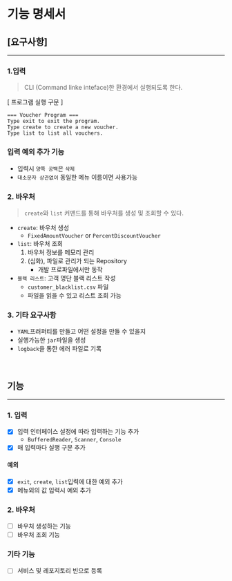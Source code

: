 # 기능 명세서


## [요구사항]

---

### 1.입력
> CLI (Command linke inteface)한 환경에서 실행되도록 한다.

[ 프로그램 실행 구문 ]
```
=== Voucher Program ===
Type exit to exit the program.
Type create to create a new voucher.
Type list to list all vouchers.
```

### 입력 예외 추가 기능
- 입력시 `양쪽 공백`은 `삭제`
- `대소문자 상관없이` 동일한 메뉴 이름이면 사용가능

### 2. 바우처
> `create`와 `list` 커맨드를 통해 바우처를 생성 및 조회할 수 있다.

- `create`: 바우처 생성
  - `FixedAmountVoucher` or `PercentDiscountVoucher`
- `list`: 바우처 조회
  1. 바우처 정보를 메모리 관리
  2. (심화), 파일로 관리가 되는 Repository
     - 개발 프로파일에서만 동작
- `블랙 리스트`: 고객 명단 블랙 리스트 작성
  - `customer_blacklist.csv` 파일
  - 파일을 읽을 수 있고 리스트 조회 가능


### 3. 기타 요구사항
- `YAML`프러퍼티를 만들고 어떤 설정을 만들 수 있을지 
- 실행가능한 `jar`파일을 생성
- `logback`을 통한 에러 파일로 기록


<br>

## 기능

---

### 1. 입력
- [x] 입력 인터페이스 설정에 따라 입력하는 기능 추가
  - `BufferedReader`, `Scanner`, `Console`
- [x] 매 입력마다 실행 구문 추가

#### 예외
- [x] `exit`, `create`, `list`입력에 대한 예외 추가
- [x] 메뉴외의 값 입력시 예외 추가

### 2. 바우처
- [ ] 바우처 생성하는 기능
- [ ] 바우처 조회 기능

### 기타 기능
- [ ] 서비스 및 레포지토리 빈으로 등록
